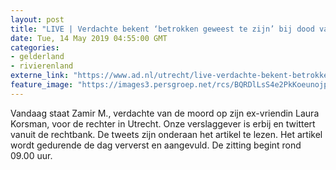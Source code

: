 ```yaml
---
layout: post
title: "LIVE | Verdachte bekent ‘betrokken geweest te zijn’ bij dood van ex-vriendin Laura Korsman"
date: Tue, 14 May 2019 04:55:00 GMT
categories: 
- gelderland 
- rivierenland 
externe_link: "https://www.ad.nl/utrecht/live-verdachte-bekent-betrokken-geweest-te-zijn-bij-dood-van-ex-vriendin-laura-korsman~a0750434/"
feature_image: "https://images3.persgroep.net/rcs/BQRDlLsS4e2PkKoeunojpKCiMX4/diocontent/148325668/_fitwidth/400/?appId=21791a8992982cd8da851550a453bd7f&quality=0.7"
---
```


Vandaag staat Zamir M., verdachte van de moord op zijn ex-vriendin Laura Korsman, voor de rechter in Utrecht. Onze verslaggever is erbij en twittert vanuit de rechtbank. De tweets zijn onderaan het artikel te lezen. Het artikel wordt gedurende de dag ververst en aangevuld. De zitting begint rond 09.00 uur.

